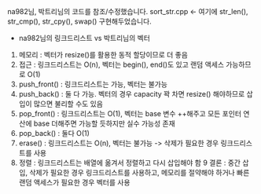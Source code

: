 na982님, 박트리님의 코드를 참조/수정했습니다. sort_str.cpp <- 여기에 str_len(), str_cmp(), str_cpy(), swap() 구현해두었습니다.

- na982님의 링크드리스트 vs 박트리님의 벡터

1. 메모리 : 벡터가 resize()를 활용한 동적 할당이므로 더 좋음
2. 접근 : 링크드리스트는 O(n), 벡터는 begin(), end()도 있고 랜덤 액세스 가능하므로 O(1)
3. push_front() : 링크드리스트는 가능, 벡터는 불가능
4. push_back() : 둘 다 가능. 벡터의 경우 capacity 꽉 차면 resize() 해야하므로 삽입이 많으면 불리할 수도 있음
5. pop_front() : 링크드리스트는 O(1), 벡터는 base 변수 ++해주고 모든 포인터 연산에 base 더해주면 가능할 듯하지만 실수 가능성 존재
6. pop_back() : 둘다 O(1)
7. erase() : 링크드리스트는 O(n), 벡터는 불가능 -> 삭제가 필요한 경우 링크드리스트를 사용
8. 정렬 : 링크드리스트는 배열에 옮겨서 정렬하고 다시 삽입해야 함 9 결론 : 중간 삽입, 삭제가 필요한 경우 링크드리스트를 사용하고, 메모리를 절약해야 하거나 빠른 랜덤 액세스가 필요한 경우 벡터를 사용